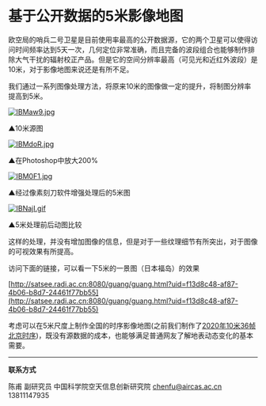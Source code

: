 # 基于公开数据的5米影像地图

欧空局的哨兵二号卫星是目前使用率最高的公开数据源，它的两个卫星可以使得访问时间频率达到5天一次，几何定位非常准确，而且完备的波段组合也能够制作排除大气干扰的辐射校正产品。但是它的空间分辨率最高（可见光和近红外波段）是10米，对于影像地图来说还是有所不足。

我们通过一系列图像处理方法，将原来10米的图像做一定的提升，将制图分辨率提高到5米。

[![IBMaw9.jpg](https://z3.ax1x.com/2021/11/12/IBMaw9.jpg)](https://imgtu.com/i/IBMaw9)

▲10米源图



[![IBMdoR.jpg](https://z3.ax1x.com/2021/11/12/IBMdoR.jpg)](https://imgtu.com/i/IBMdoR)

▲在Photoshop中放大200%



[![IBM0F1.jpg](https://z3.ax1x.com/2021/11/12/IBM0F1.jpg)](https://imgtu.com/i/IBM0F1)

▲经过像素刻刀软件增强处理后的5米图



[![IBNajI.gif](https://z3.ax1x.com/2021/11/12/IBNajI.gif)](https://imgtu.com/i/IBNajI)

▲5米处理前后动图比较



这样的处理，并没有增加图像的信息，但是对于一些纹理细节有所突出，对于图像的可视效果有所提高。

访问下面的链接，可以看一下5米的一景图（日本福岛）的效果

[http://satsee.radi.ac.cn:8080/guang/guang.html?uid=f13d8c48-af87-4b06-b8d7-24461f77bb55](http://satsee.radi.ac.cn:8080/guang/guang.html?uid=f13d8c48-af87-4b06-b8d7-24461f77bb55)

考虑可以在5米尺度上制作全国的时序影像地图(之前我们制作了[2020年10米36帧北京时序](../product/product_cloudless_world.html))，既没有源数据的成本，也能够满足普通网友了解地表动态变化的基本需要。





---

**联系方式**

陈甫 副研究员
中国科学院空天信息创新研究院
chenfu@aircas.ac.cn
13811147935

